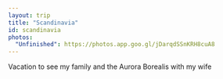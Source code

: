 ```yaml
---
layout: trip
title: "Scandinavia"
id: scandinavia
photos:
  "Unfinished": https://photos.app.goo.gl/jDarqdSSnKRH8cuA8
---
```

Vacation to see my family and the Aurora Borealis with my wife